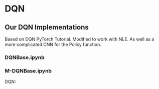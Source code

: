 # DQN

## Our DQN Implementations

Based on DQN PyTorch Tutorial. Modified to work with NLE. 
As well as a more complicated CNN for the Policy function. 

### DQNBase.ipynb

### M-DQNBase.ipynb

DQN: 